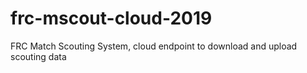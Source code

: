 # frc-mscout-cloud-2019
FRC Match Scouting System, cloud endpoint to download and upload scouting data
